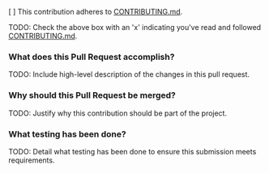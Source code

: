 [ ] This contribution adheres to [CONTRIBUTING.md](https://github.com/ni/niveristand-custom-device-inline-async-api/blob/master/CONTRIBUTING.md).

TODO: Check the above box with an 'x' indicating you've read and followed [CONTRIBUTING.md](https://github.com/ni/niveristand-custom-device-inline-async-api/blob/master/CONTRIBUTING.md).

### What does this Pull Request accomplish?

TODO: Include high-level description of the changes in this pull request.

### Why should this Pull Request be merged?

TODO: Justify why this contribution should be part of the project.

### What testing has been done?

TODO: Detail what testing has been done to ensure this submission meets requirements.

